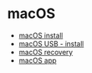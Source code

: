 # macOS

* [macOS install](https://github.com/helantao/macOS/blob/master/install.md)
* [macOS USB - install](https://github.com/helantao/macOS/blob/master/usb-install.md)
* [macOS recovery](https://github.com/helantao/macOS/blob/master/recovery.md)
* [macOS app](https://github.com/helantao/macOS/blob/master/app.md)
